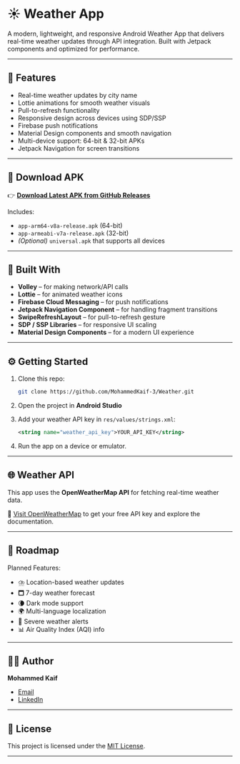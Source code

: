 # ☀️ Weather App

A modern, lightweight, and responsive Android Weather App that delivers real-time weather updates through API integration. Built with Jetpack components and optimized for performance.

---

## 🌟 Features

* Real-time weather updates by city name
* Lottie animations for smooth weather visuals
* Pull-to-refresh functionality
* Responsive design across devices using SDP/SSP
* Firebase push notifications
* Material Design components and smooth navigation
* Multi-device support: 64-bit & 32-bit APKs
* Jetpack Navigation for screen transitions

---

## 📲 Download APK

👉 **[Download Latest APK from GitHub Releases](https://github.com/MohammedKaif-3/Weather/releases/download/v1.0.0/weather.apk)**

Includes:

* `app-arm64-v8a-release.apk` (64-bit)
* `app-armeabi-v7a-release.apk` (32-bit)
* *(Optional)* `universal.apk` that supports all devices

---

## 🧰 Built With

* **Volley** – for making network/API calls
* **Lottie** – for animated weather icons
* **Firebase Cloud Messaging** – for push notifications
* **Jetpack Navigation Component** – for handling fragment transitions
* **SwipeRefreshLayout** – for pull-to-refresh gesture
* **SDP / SSP Libraries** – for responsive UI scaling
* **Material Design Components** – for a modern UI experience

---

## ⚙️ Getting Started

1. Clone this repo:

   ```bash
   git clone https://github.com/MohammedKaif-3/Weather.git
   ```

2. Open the project in **Android Studio**

3. Add your weather API key in `res/values/strings.xml`:

   ```xml
   <string name="weather_api_key">YOUR_API_KEY</string>
   ```

4. Run the app on a device or emulator.

---

## 🌐 Weather API

This app uses the **OpenWeatherMap API** for fetching real-time weather data.

🔗 [Visit OpenWeatherMap](https://openweathermap.org/api) to get your free API key and explore the documentation.

---

## 🚳️ Roadmap

Planned Features:

* ⛈️ Location-based weather updates
* 🗖️ 7-day weather forecast
* 🌘 Dark mode support
* 🌍 Multi-language localization
* 🚨 Severe weather alerts
* 📊 Air Quality Index (AQI) info

---

## 👨‍💻 Author

 **Mohammed Kaif**
* [Email](mailto:mohammedzaif61@gmail.com)
* [LinkedIn](https://www.linkedin.com/in/mohammedkaif003/)

---

## 📄 License

This project is licensed under the [MIT License](LICENSE).

---
